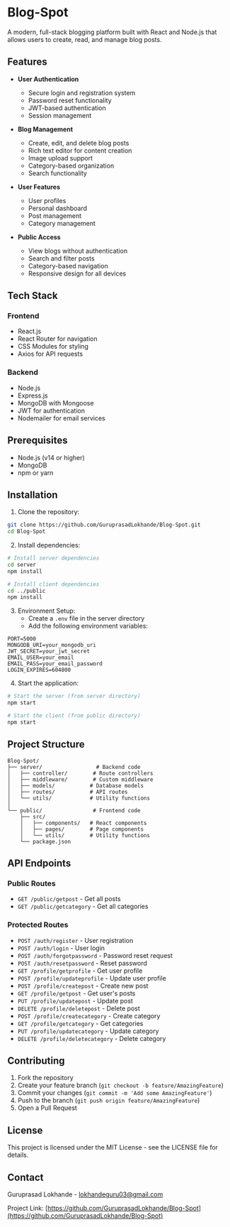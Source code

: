 # Blog-Spot

A modern, full-stack blogging platform built with React and Node.js that allows users to create, read, and manage blog posts.

## Features

- **User Authentication**
  - Secure login and registration system
  - Password reset functionality
  - JWT-based authentication
  - Session management

- **Blog Management**
  - Create, edit, and delete blog posts
  - Rich text editor for content creation
  - Image upload support
  - Category-based organization
  - Search functionality

- **User Features**
  - User profiles
  - Personal dashboard
  - Post management
  - Category management

- **Public Access**
  - View blogs without authentication
  - Search and filter posts
  - Category-based navigation
  - Responsive design for all devices

## Tech Stack

### Frontend
- React.js
- React Router for navigation
- CSS Modules for styling
- Axios for API requests

### Backend
- Node.js
- Express.js
- MongoDB with Mongoose
- JWT for authentication
- Nodemailer for email services

## Prerequisites

- Node.js (v14 or higher)
- MongoDB
- npm or yarn

## Installation

1. Clone the repository:
```bash
git clone https://github.com/GuruprasadLokhande/Blog-Spot.git
cd Blog-Spot
```

2. Install dependencies:
```bash
# Install server dependencies
cd server
npm install

# Install client dependencies
cd ../public
npm install
```

3. Environment Setup:
   - Create a `.env` file in the server directory
   - Add the following environment variables:
```
PORT=5000
MONGODB_URI=your_mongodb_uri
JWT_SECRET=your_jwt_secret
EMAIL_USER=your_email
EMAIL_PASS=your_email_password
LOGIN_EXPIRES=604800
```

4. Start the application:
```bash
# Start the server (from server directory)
npm start

# Start the client (from public directory)
npm start
```

## Project Structure

```
Blog-Spot/
├── server/                 # Backend code
│   ├── controller/        # Route controllers
│   ├── middleware/        # Custom middleware
│   ├── models/           # Database models
│   ├── routes/           # API routes
│   └── utils/            # Utility functions
│
└── public/                # Frontend code
    ├── src/
    │   ├── components/   # React components
    │   ├── pages/        # Page components
    │   └── utils/        # Utility functions
    └── package.json
```

## API Endpoints

### Public Routes
- `GET /public/getpost` - Get all posts
- `GET /public/getcategory` - Get all categories

### Protected Routes
- `POST /auth/register` - User registration
- `POST /auth/login` - User login
- `POST /auth/forgotpassword` - Password reset request
- `POST /auth/resetpassword` - Reset password
- `GET /profile/getprofile` - Get user profile
- `POST /profile/updateprofile` - Update user profile
- `POST /profile/createpost` - Create new post
- `GET /profile/getpost` - Get user's posts
- `PUT /profile/updatepost` - Update post
- `DELETE /profile/deletepost` - Delete post
- `POST /profile/createcategory` - Create category
- `GET /profile/getcategory` - Get categories
- `PUT /profile/updatecategory` - Update category
- `DELETE /profile/deletecategory` - Delete category

## Contributing

1. Fork the repository
2. Create your feature branch (`git checkout -b feature/AmazingFeature`)
3. Commit your changes (`git commit -m 'Add some AmazingFeature'`)
4. Push to the branch (`git push origin feature/AmazingFeature`)
5. Open a Pull Request

## License

This project is licensed under the MIT License - see the LICENSE file for details.

## Contact

Guruprasad Lokhande - lokhandeguru03@gmail.com

Project Link: [https://github.com/GuruprasadLokhande/Blog-Spot](https://github.com/GuruprasadLokhande/Blog-Spot)